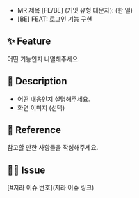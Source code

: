 - MR 제목 [FE/BE] (커밋 유형 대문자): (한 일)
- [BE] FEAT: 로그인 기능 구현

## ✨ Feature

어떤 기능인지 나열해주세요.

## 📝 Description

- 어떤 내용인지 설명해주세요.
- 화면 이미지 (선택)

## 📖 Reference

참고할 만한 사항들을 작성해주세요.

## 🙆‍♂️ Issue

[#지라 이슈 번호](지라 이슈 링크)
